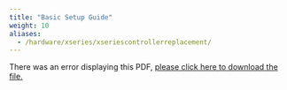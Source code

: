 ```yaml
---
title: "Basic Setup Guide"
weight: 10
aliases:
  - /hardware/xseries/xseriescontrollerreplacement/
---
```


<object data="https://www.truenas.com/docs/files/XSeriesBSG1.9.pdf" type="application/pdf" width="95%" height="1000">
  There was an error displaying this PDF, <a href="https://www.truenas.com/docs/files/XSeriesBSG1.9.pdf">please click here to download the file.</a>
</object>
